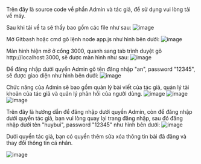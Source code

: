 Trên đây là source code về phần Admin và tác giả, để sử dụng vui lòng tải về máy.


Sau khi tải về ta sẽ thấy bao gồm các file như sau:
![image](https://user-images.githubusercontent.com/43057471/57984123-9f645280-7a82-11e9-85b4-ffc663bdd8ab.png)

Mở Gitbash hoặc cmd gõ lệnh node app.js như hình bên dưới:
![image](https://user-images.githubusercontent.com/43057471/57984132-bc992100-7a82-11e9-9be1-cd166f8ad5a6.png)

Màn hình hiện mở ở cổng 3000, quanh sang tab trình duyệt gõ http://localhost:3000, sẽ được màn hình như sau:
![image](https://user-images.githubusercontent.com/43057471/57984143-d9cdef80-7a82-11e9-94e4-5717d8b0dc54.png)

Để đăng nhập dưới quyển Admin gõ tên đăng nhập "an", password "12345", sẽ được giao diện như hình bên dưới:
![image](https://user-images.githubusercontent.com/43057471/57984150-fbc77200-7a82-11e9-8ce1-85c184e77a52.png)

Chức năng của Admin sẽ bao gồm quản lý bài viết của tác giả, quản lý tài khoản của tác giả và quản lý phản hồi của người dùng. 
![image](https://user-images.githubusercontent.com/43057471/57984169-5b258200-7a83-11e9-8555-44d38ad9b12b.png)
![image](https://user-images.githubusercontent.com/43057471/57984181-71cbd900-7a83-11e9-86eb-cfcc208a1d15.png)
![image](https://user-images.githubusercontent.com/43057471/57984186-81e3b880-7a83-11e9-8cda-f759ec5ca1be.png)

Trên đây là hướng dẫn để đăng nhập dưới quyền Admin, còn để đăng nhập dưới quyền tác giả, bạn vui lòng quay lại trang đăng nhập,
sau đó đăng nhập dưới tên "huybui", password "12345" như hình bên dưới:
![image](https://user-images.githubusercontent.com/43057471/57984366-5bbf1800-7a85-11e9-9942-502848862dc1.png)

Dưới quyền tác giả, bạn có quyền thêm sửa xóa thông tin bài đã đăng và thay đổi thông tin cá nhân.

![image](https://user-images.githubusercontent.com/43057471/57984387-84dfa880-7a85-11e9-83f9-8a3e7e7ccd8c.png)


